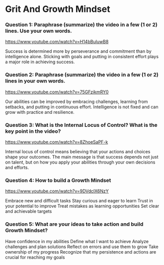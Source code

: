 

# Grit And Growth Mindset


### Question 1: Paraphrase (summarize) the video in a few (1 or 2) lines. Use your own words.

https://www.youtube.com/watch?v=H14bBuluwB8


Success is determined more by perseverance and commitment than by intelligence alone. Sticking with goals and putting in consistent effort plays a major role in achieving success.

### Question 2: Paraphrase (summarize) the video in a few (1 or 2) lines in your own words.

https://www.youtube.com/watch?v=75GFzikmRY0


Our abilities can be improved by embracing challenges, learning from setbacks, and putting in continuous effort. Intelligence is not fixed and can grow with practice and resilience.

### Question 3: What is the Internal Locus of Control? What is the key point in the video?

https://www.youtube.com/watch?v=8ZhoeSaPF-k


Internal locus of control means believing that your actions and choices shape your outcomes. The main message is that success depends not just on talent, but on how you apply your abilities through your own decisions and efforts.

### Question 4: How to build a Growth Mindset

https://www.youtube.com/watch?v=9DVdclX6NzY


Embrace new and difficult tasks
Stay curious and eager to learn
Trust in your potential to improve
Treat mistakes as learning opportunities
Set clear and achievable targets

### Question 5: What are your ideas to take action and build Growth Mindset?


Have confidence in my abilities
Define what I want to achieve
Analyze challenges and plan solutions
Reflect on errors and use them to grow
Take ownership of my progress
Recognize that my persistence and actions are crucial for reaching my goals